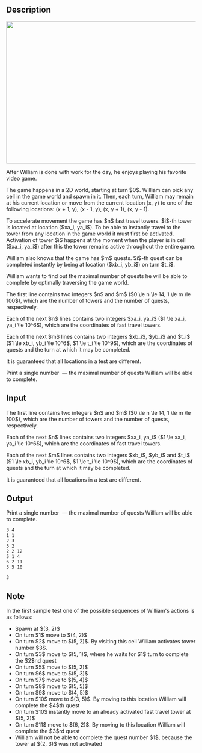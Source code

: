 ## Description

<div><center> <img class="tex-graphics" height="378px" src="file://doC1k8KZ.png" style="max-width: 100.0%;max-height: 100.0%;" width="567px"> </center><p>After William is done with work for the day, he enjoys playing his favorite video game.</p><p>The game happens in a 2D world, starting at turn $0$. William can pick any cell in the game world and spawn in it. Then, each turn, William may remain at his current location or move from the current location (x, y) to one of the following locations: (x + 1, y), (x - 1, y), (x, y + 1), (x, y - 1).</p><p>To accelerate movement the game has $n$ fast travel towers. $i$-th tower is located at location ($xa_i, ya_i$). To be able to instantly travel to the tower from any location in the game world it must first be activated. Activation of tower $i$ happens at the moment when the player is in cell ($xa_i, ya_i$) after this the tower remains active throughout the entire game.</p><p>William also knows that the game has $m$ quests. $i$-th quest can be completed instantly by being at location ($xb_i, yb_i$) on turn $t_i$.</p><p>William wants to find out the maximal number of quests he will be able to complete by optimally traversing the game world.</p></div><div class="input-specification"><p>The first line contains two integers $n$ and $m$ ($0 \le n \le 14, 1 \le m \le 100$), which are the number of towers and the number of quests, respectively.</p><p>Each of the next $n$ lines contains two integers $xa_i, ya_i$ ($1 \le xa_i, ya_i \le 10^6$), which are the coordinates of fast travel towers.</p><p>Each of the next $m$ lines contains two integers $xb_i$, $yb_i$ and $t_i$ ($1 \le xb_i, yb_i \le 10^6$, $1 \le t_i \le 10^9$), which are the coordinates of quests and the turn at which it may be completed.</p><p>It is guaranteed that all locations in a test are different.</p></div><div class="output-specification"><p>Print a single number &nbsp;— the maximal number of quests William will be able to complete.</p></div>

## Input

<p>The first line contains two integers $n$ and $m$ ($0 \le n \le 14, 1 \le m \le 100$), which are the number of towers and the number of quests, respectively.</p><p>Each of the next $n$ lines contains two integers $xa_i, ya_i$ ($1 \le xa_i, ya_i \le 10^6$), which are the coordinates of fast travel towers.</p><p>Each of the next $m$ lines contains two integers $xb_i$, $yb_i$ and $t_i$ ($1 \le xb_i, yb_i \le 10^6$, $1 \le t_i \le 10^9$), which are the coordinates of quests and the turn at which it may be completed.</p><p>It is guaranteed that all locations in a test are different.</p>

## Output

<p>Print a single number &nbsp;— the maximal number of quests William will be able to complete.</p>





```input1
3 4
1 1
2 3
5 2
2 2 12
5 1 4
6 2 11
3 5 10
```




```output1
3
```



## Note

<p>In the first sample test one of the possible sequences of William's actions is as follows: </p><ul> <li> Spawn at $(3, 2)$ </li><li> On turn $1$ move to $(4, 2)$ </li><li> On turn $2$ move to $(5, 2)$. By visiting this cell William activates tower number $3$. </li><li> On turn $3$ move to $(5, 1)$, where he waits for $1$ turn to complete the $2$nd quest </li><li> On turn $5$ move to $(5, 2)$ </li><li> On turn $6$ move to $(5, 3)$ </li><li> On turn $7$ move to $(5, 4)$ </li><li> On turn $8$ move to $(5, 5)$ </li><li> On turn $9$ move to $(4, 5)$ </li><li> On turn $10$ move to $(3, 5)$. By moving to this location William will complete the $4$th quest </li><li> On turn $10$ instantly move to an already activated fast travel tower at $(5, 2)$ </li><li> On turn $11$ move to $(6, 2)$. By moving to this location William will complete the $3$rd quest </li><li> William will not be able to complete the quest number $1$, because the tower at $(2, 3)$ was not activated </li></ul>
